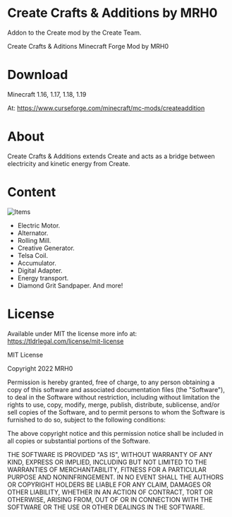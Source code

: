 # Create Crafts &amp; Additions by MRH0
Addon to the Create mod by the Create Team.

Create Crafts & Aditions
Minecraft Forge Mod by MRH0

# Download

Minecraft 1.16, 1.17, 1.18, 1.19

At: https://www.curseforge.com/minecraft/mc-mods/createaddition

# About

Create Crafts & Additions extends Create and acts as a bridge between electricity and kinetic energy from Create.

# Content

![Items](https://raw.githubusercontent.com/mrh0/createaddition/1.18.2/cca_20230412a.png)

- Electric Motor.
- Alternator.
- Rolling Mill.
- Creative Generator.
- Telsa Coil.
- Accumulator.
- Digital Adapter.
- Energy transport.
- Diamond Grit Sandpaper.
And more!

# License

Available under MIT the license more info at: https://tldrlegal.com/license/mit-license

MIT License

Copyright 2022 MRH0

Permission is hereby granted, free of charge, to any person obtaining a copy
of this software and associated documentation files (the "Software"), to deal
in the Software without restriction, including without limitation the rights
to use, copy, modify, merge, publish, distribute, sublicense, and/or sell
copies of the Software, and to permit persons to whom the Software is
furnished to do so, subject to the following conditions:

The above copyright notice and this permission notice shall be included in all
copies or substantial portions of the Software.

THE SOFTWARE IS PROVIDED "AS IS", WITHOUT WARRANTY OF ANY KIND, EXPRESS OR
IMPLIED, INCLUDING BUT NOT LIMITED TO THE WARRANTIES OF MERCHANTABILITY,
FITNESS FOR A PARTICULAR PURPOSE AND NONINFRINGEMENT. IN NO EVENT SHALL THE
AUTHORS OR COPYRIGHT HOLDERS BE LIABLE FOR ANY CLAIM, DAMAGES OR OTHER
LIABILITY, WHETHER IN AN ACTION OF CONTRACT, TORT OR OTHERWISE, ARISING FROM,
OUT OF OR IN CONNECTION WITH THE SOFTWARE OR THE USE OR OTHER DEALINGS IN THE
SOFTWARE.
